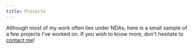 ```yaml
---
title: Proiecte
---
```

Although most of my work often lies under NDAs, here is a small sample of a few projects I've worked on. If you wish to know more, don't hesitate to [contact me](/about/#contact)!

